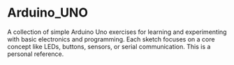 # Arduino_UNO
A collection of simple Arduino Uno exercises for learning and experimenting with basic electronics and programming. Each sketch focuses on a core concept like LEDs, buttons, sensors, or serial communication. This is a personal reference.
